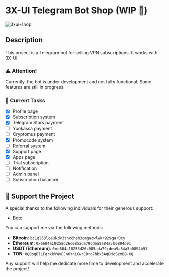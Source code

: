# 3X-UI Telegram Bot Shop (WIP 🚧)
![3xui-shop](https://github.com/user-attachments/assets/d037594e-75d1-4394-a983-01e950dde278)

## Description

This project is a Telegram bot for selling VPN subscriptions. It works with 3X-UI.

### ⚠️ Attention!
Currently, the bot is under development and not fully functional. Some features are still in progress.

### 🚧 Current Tasks
- [x] Profile page
- [x] Subscription system
- [x] Telegram Stars payment
- [ ] Yookassa payment
- [ ] Cryptomus payment
- [x] Promocode system
- [ ] Referral system
- [x] Support page
- [x] Apps page
- [ ] Trial subscription
- [ ] Notification
- [ ] Admin panel
- [ ] Subscription balancer

## 💸 Support the Project

A special thanks to the following individuals for their generous support:

- Boto

You can support me via the following methods:

- **Bitcoin**: `bc1ql53lcaukdv3thxcheh3cmgucwlwkr929gar0cy`
- **Ethereum**: `0xe604a10258d26c085ada79cdea9a84a5b0894b91`
- **USDT (Ethereum)**: `0xe604a10258d26c085ada79cdea9a84a5b0894b91`
- **TON**: `UQDogBlLFgrxkVWvDJn6YniCwrJDro7hbk5AqDMoSzmBQ-KQ`

Any support will help me dedicate more time to development and accelerate the project!
